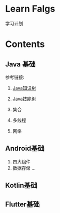 # Learn Falgs
学习计划


# Contents
## Java 基础

参考链接:

1. [Java知识树](https://zhuanlan.zhihu.com/p/37621366)
2. [Java技能树](http://jianwl.com/2016/09/16/JAVA%E6%8A%80%E8%83%BD%E6%A0%91/)




1. 集合
2. 多线程
3. 网络



## Android基础

1. 四大组件
2. 数据存储
...

## Kotlin基础
## Flutter基础



